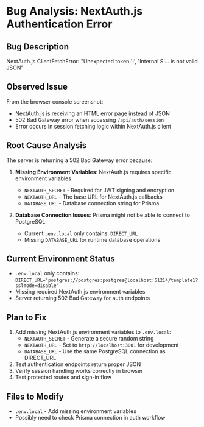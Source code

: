 # Bug Analysis: NextAuth.js Authentication Error

## Bug Description
NextAuth.js ClientFetchError: "Unexpected token 'I', 'Internal S'... is not valid JSON"

## Observed Issue
From the browser console screenshot:
- NextAuth.js is receiving an HTML error page instead of JSON
- 502 Bad Gateway error when accessing `/api/auth/session`
- Error occurs in session fetching logic within NextAuth.js client

## Root Cause Analysis
The server is returning a 502 Bad Gateway error because:
1. **Missing Environment Variables**: NextAuth.js requires specific environment variables
   - `NEXTAUTH_SECRET` - Required for JWT signing and encryption
   - `NEXTAUTH_URL` - The base URL for NextAuth.js callbacks
   - `DATABASE_URL` - Database connection string for Prisma

2. **Database Connection Issues**: Prisma might not be able to connect to PostgreSQL
   - Current `.env.local` only contains: `DIRECT_URL`
   - Missing `DATABASE_URL` for runtime database operations

## Current Environment Status
- `.env.local` only contains: `DIRECT_URL="postgres://postgres:postgres@localhost:51214/template1?sslmode=disable"`
- Missing required NextAuth.js environment variables
- Server returning 502 Bad Gateway for auth endpoints

## Plan to Fix
1. Add missing NextAuth.js environment variables to `.env.local`:
   - `NEXTAUTH_SECRET` - Generate a secure random string
   - `NEXTAUTH_URL` - Set to `http://localhost:3001` for development
   - `DATABASE_URL` - Use the same PostgreSQL connection as DIRECT_URL
2. Test authentication endpoints return proper JSON
3. Verify session handling works correctly in browser
4. Test protected routes and sign-in flow

## Files to Modify
- `.env.local` - Add missing environment variables
- Possibly need to check Prisma connection in auth workflow